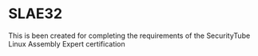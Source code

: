 # SLAE32
This is been created for completing the requirements of the SecurityTube Linux Assembly Expert certification
